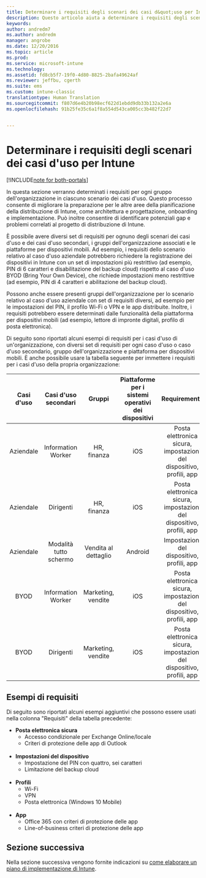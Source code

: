 ```yaml
---
title: Determinare i requisiti degli scenari dei casi d&quot;uso per Intune | Documentazione Microsoft
description: Questo articolo aiuta a determinare i requisiti degli scenari dei casi d&quot;uso e dei casi d&quot;uso secondari per un&quot;implementazione di Microsoft Intune in configurazione solo cloud.
keywords: 
author: andredm7
ms.author: andredm
manager: angrobe
ms.date: 12/20/2016
ms.topic: article
ms.prod: 
ms.service: microsoft-intune
ms.technology: 
ms.assetid: fd8cb5f7-19f0-4d80-8825-2bafa49624af
ms.reviewer: jeffbu, cgerth
ms.suite: ems
ms.custom: intune-classic
translationtype: Human Translation
ms.sourcegitcommit: f807d6e4b20b98ecf622d1ebdd9db33b132a2e6a
ms.openlocfilehash: 91b25fe35c6a1f8a554d543ca005cc3b482f22d7


---
```


# <a name="determine-intune-use-case-scenario-requirements"></a>Determinare i requisiti degli scenari dei casi d'uso per Intune

[!INCLUDE[note for both-portals](../includes/note-for-both-portals.md)]

In questa sezione verranno determinati i requisiti per ogni gruppo dell'organizzazione in ciascuno scenario dei casi d'uso. Questo processo consente di migliorare la preparazione per le altre aree della pianificazione della distribuzione di Intune, come architettura e progettazione, onboarding e implementazione. Può inoltre consentire di identificare potenziali gap e problemi correlati al progetto di distribuzione di Intune.

È possibile avere diversi set di requisiti per ognuno degli scenari dei casi d'uso e dei casi d'uso secondari, i gruppi dell'organizzazione associati e le piattaforme per dispositivi mobili. Ad esempio, i requisiti dello scenario relativo al caso d'uso aziendale potrebbero richiedere la registrazione dei dispositivi in Intune con un set di impostazioni più restrittivo (ad esempio, PIN di 6 caratteri e disabilitazione del backup cloud) rispetto al caso d'uso BYOD (Bring Your Own Device), che richiede impostazioni meno restrittive (ad esempio, PIN di 4 caratteri e abilitazione del backup cloud).

Possono anche essere presenti gruppi dell'organizzazione per lo scenario relativo al caso d'uso aziendale con set di requisiti diversi, ad esempio per le impostazioni del PIN, il profilo Wi-Fi o VPN e le app distribuite. Inoltre, i requisiti potrebbero essere determinati dalle funzionalità della piattaforma per dispositivi mobili (ad esempio, lettore di impronte digitali, profilo di posta elettronica).

Di seguito sono riportati alcuni esempi di requisiti per i casi d'uso di un'organizzazione, con diversi set di requisiti per ogni caso d'uso o caso d'uso secondario, gruppo dell'organizzazione e piattaforma per dispositivi mobili. È anche possibile usare la tabella seguente per immettere i requisiti per i casi d'uso della propria organizzazione:

| **Casi d'uso** | **Casi d'uso secondari** | **Gruppi** | **Piattaforme per i sistemi operativi dei dispositivi** | **Requirements** |
|:---:|:---:|:---:|:---:|:---:|
| Aziendale | Information Worker | HR, finanza | iOS | Posta elettronica sicura, impostazioni del dispositivo, profili, app |                                                          
| Aziendale | Dirigenti | HR, finanza | iOS | Posta elettronica sicura, impostazioni del dispositivo, profili, app |                                                         
| Aziendale | Modalità tutto schermo | Vendita al dettaglio | Android | Impostazioni del dispositivo, profili, app |
| BYOD | Information Worker | Marketing, vendite | iOS | Posta elettronica sicura, impostazioni del dispositivo, profili, app |                                                         
| BYOD | Dirigenti | Marketing, vendite | iOS | Posta elettronica sicura, impostazioni del dispositivo, profili, app |

## <a name="examples-of-requirements"></a>Esempi di requisiti

Di seguito sono riportati alcuni esempi aggiuntivi che possono essere usati nella colonna "Requisiti" della tabella precedente:

- **Posta elettronica sicura**
    - Accesso condizionale per Exchange Online/locale
    - Criteri di protezione delle app di Outlook
<br></br>
- **Impostazioni del dispositivo**
    - Impostazione del PIN con quattro, sei caratteri
    - Limitazione del backup cloud
<br></br>
- **Profili**
    - Wi-Fi
    - VPN
    - Posta elettronica (Windows 10 Mobile)
<br></br>
- **App**
    - Office 365 con criteri di protezione delle app
    - Line-of-business criteri di protezione delle app

## <a name="next-section"></a>Sezione successiva

Nella sezione successiva vengono fornite indicazioni su [come elaborare un piano di implementazione di Intune](section-4-develop-a-rollout-plan.md).



<!--HONumber=Dec16_HO5-->



